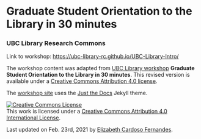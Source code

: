 # Graduate Student Orientation to the Library in 30 minutes
### UBC Library Research Commons

Link to workshop: https://ubc-library-rc.github.io/UBC-Library-Intro/

The workshop content was adapted from [UBC Library workshop](https://libcal.library.ubc.ca/calendar/vancouver?cid=7544&t=g&d=0000-00-00&cal=7544&inc=0) **Graduate Student Orientation to the Library in 30 minutes**. This revised version is available under a [Creative Commons Attribution 4.0 license](https://creativecommons.org/licenses/by/4.0/).

The [workshop site](https://ubc-library-rc.github.io/UBC-Library-Intro/) uses the [Just the Docs](https://github.com/pmarsceill/just-the-docs) Jekyll theme.

<a rel="license" href="http://creativecommons.org/licenses/by/4.0/"><img alt="Creative Commons License" style="border-width:0" src="https://i.creativecommons.org/l/by/4.0/88x31.png" /></a><br />This work is licensed under a <a rel="license" href="http://creativecommons.org/licenses/by/4.0/">Creative Commons Attribution 4.0 International License</a>.

Last updated on Feb. 23rd, 2021 by [Elizabeth Cardoso Fernandes](https://elizabethfernandes.ubcarts.ca/).

